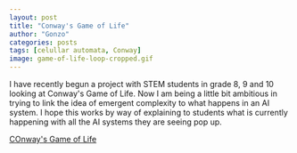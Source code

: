 ```yaml
---
layout: post
title: "Conway's Game of Life"
author: "Gonzo"
categories: posts
tags: [celullar automata, Conway]
image: game-of-life-loop-cropped.gif
---
```


I have recently begun a project with STEM students in grade 8, 9 and 10 looking at Conway's Game of Life. Now I am being a little bit ambitious in trying to link the idea of emergent complexity to what happens in an AI system. I hope this works by way of explaining to students what is currently happening with all the AI systems they are seeing pop up.

[COnway's Game of Life](https://playgameoflife.com/)

